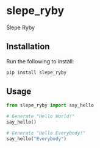 # slepe_ryby
Ślepe Ryby


## Installation
Run the following to install:

```python
pip install slepe_ryby
```

## Usage
```python
from slepe_ryby import say_hello

# Generate "Hello World!"
say_hello()

# Generate "Hello Everybody!"
say_hello("Everybody")
```